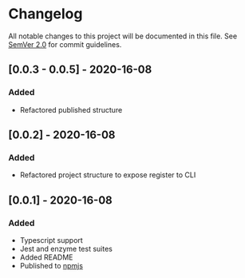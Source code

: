 # Changelog

All notable changes to this project will be documented in this file. See [SemVer 2.0](https://semver.org/) for commit guidelines.

## [0.0.3 - 0.0.5] - 2020-16-08

### Added

- Refactored published structure

## [0.0.2] - 2020-16-08

### Added

- Refactored project structure to expose register to CLI

## [0.0.1] - 2020-16-08

### Added

- Typescript support
- Jest and enzyme test suites
- Added README
- Published to [npmjs](https://www.npmjs.com/package/snackables)
